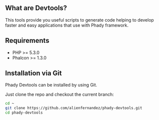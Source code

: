 ## What are Devtools?

This tools provide you useful scripts to generate code helping to develop faster and easy applications that use
with Phady framework.

## Requirements

* PHP >= 5.3.0
* Phalcon >= 1.3.0

## Installation via Git

Phady Devtools can be installed by using Git.

Just clone the repo and checkout the current branch:

```bash
cd ~
git clone https://github.com/alienfernandez/phady-devtools.git
cd phady-devtools
```
